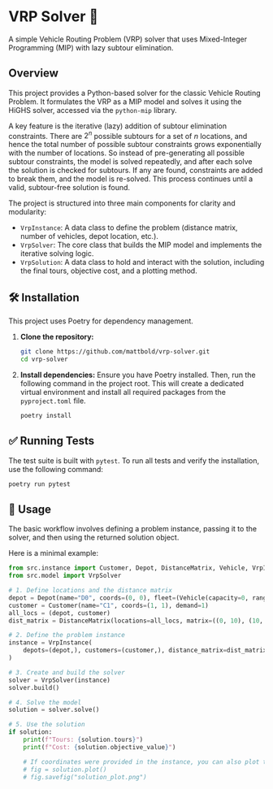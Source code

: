 # VRP Solver 🚚

A simple Vehicle Routing Problem (VRP) solver that uses Mixed-Integer Programming (MIP) with lazy subtour elimination.

## Overview

This project provides a Python-based solver for the classic Vehicle Routing Problem. It formulates the VRP as a MIP model and solves it using the HiGHS solver, accessed via the `python-mip` library.

A key feature is the iterative (lazy) addition of subtour elimination constraints. There are $2^n$ possible subtours for a set of $n$ locations, and hence the total number of possible subtour constraints grows exponentially with the number of locations. So instead of pre-generating all possible subtour constraints, the model is solved repeatedly, and after each solve the solution is checked for subtours. If any are found, constraints are added to break them, and the model is re-solved. This process continues until a valid, subtour-free solution is found.

The project is structured into three main components for clarity and modularity:

-  `VrpInstance`: A data class to define the problem (distance matrix, number of vehicles, depot location, etc.).
-  `VrpSolver`: The core class that builds the MIP model and implements the iterative solving logic.
-  `VrpSolution`: A data class to hold and interact with the solution, including the final tours, objective cost, and a plotting method.

## 🛠️ Installation

This project uses Poetry for dependency management.

1.  **Clone the repository:**
    ```bash
    git clone https://github.com/mattbold/vrp-solver.git
    cd vrp-solver
    ```

2.  **Install dependencies:**
    Ensure you have Poetry installed. Then, run the following command in the project root. This will create a dedicated virtual environment and install all required packages from the `pyproject.toml` file.
    ```bash
    poetry install
    ```

## ✅ Running Tests

The test suite is built with `pytest`. To run all tests and verify the installation, use the following command:

```bash
poetry run pytest
```

## 🚀 Usage

The basic workflow involves defining a problem instance, passing it to the solver, and then using the returned solution object.

Here is a minimal example:
```python
from src.instance import Customer, Depot, DistanceMatrix, Vehicle, VrpInstance
from src.model import VrpSolver

# 1. Define locations and the distance matrix
depot = Depot(name="D0", coords=(0, 0), fleet=(Vehicle(capacity=0, range_kms=0),))
customer = Customer(name="C1", coords=(1, 1), demand=1)
all_locs = (depot, customer)
dist_matrix = DistanceMatrix(locations=all_locs, matrix=((0, 10), (10, 0)))

# 2. Define the problem instance
instance = VrpInstance(
    depots=(depot,), customers=(customer,), distance_matrix=dist_matrix
)

# 3. Create and build the solver
solver = VrpSolver(instance)
solver.build()

# 4. Solve the model
solution = solver.solve()

# 5. Use the solution
if solution:
    print(f"Tours: {solution.tours}")
    print(f"Cost: {solution.objective_value}")

    # If coordinates were provided in the instance, you can also plot the solution
    # fig = solution.plot()
    # fig.savefig("solution_plot.png")
```
